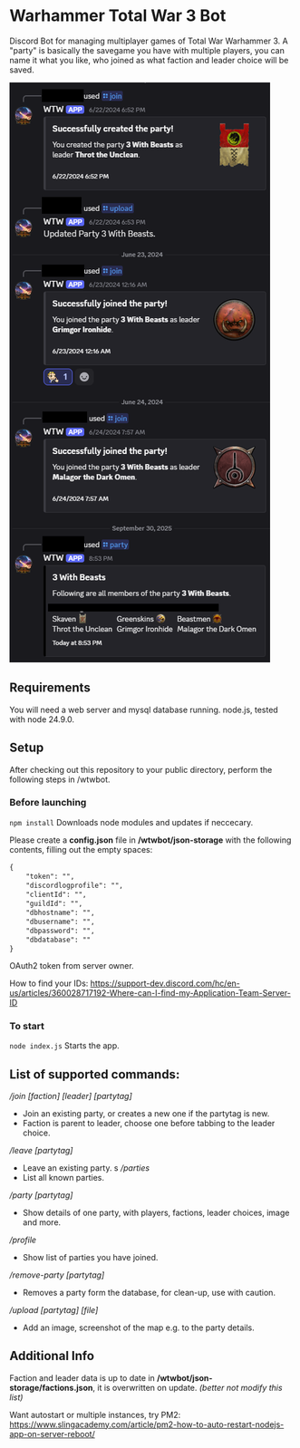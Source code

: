 # Warhammer Total War 3 Bot
Discord Bot for managing multiplayer games of Total War Warhammer 3.
A "party" is basically the savegame you have with multiple players, you can name it what you like, who joined as what faction and leader choice will be saved.

![Overview of common commands](WTW3bot_app.png)

## Requirements
You will need a web server and mysql database running.
node.js, tested with node 24.9.0.

## Setup
After checking out this repository to your public directory, perform the following steps in /wtwbot.

### Before launching

```npm install```
Downloads node modules and updates if neccecary.

Please create a **config.json** file in **/wtwbot/json-storage** with the following contents, filling out the empty spaces:
```
{
	"token": "",
	"discordlogprofile": "",
	"clientId": "",
	"guildId": "",    
	"dbhostname": "",
	"dbusername": "",
	"dbpassword": "",
	"dbdatabase": ""
}
```
OAuth2 token from server owner.

How to find your IDs: https://support-dev.discord.com/hc/en-us/articles/360028717192-Where-can-I-find-my-Application-Team-Server-ID

### To start
```node index.js```
Starts the app.

## List of supported commands:
*/join [faction] [leader] [partytag]*
- Join an existing party, or creates a new one if the partytag is new. 
- Faction is parent to leader, choose one before tabbing to the leader choice.

*/leave [partytag]*
- Leave an existing party.
s
*/parties*
- List all known parties.

*/party [partytag]*
- Show details of one party, with players, factions, leader choices, image and more.

*/profile*
- Show list of parties you have joined.

*/remove-party [partytag]*
- Removes a party form the database, for clean-up, use with caution.

*/upload [partytag] [file]*
- Add an image, screenshot of the map e.g. to the party details.

## Additional Info
Faction and leader data is up to date in **/wtwbot/json-storage/factions.json**, it is overwritten on update. *(better not modify this list)*

Want autostart or multiple instances, try PM2: https://www.slingacademy.com/article/pm2-how-to-auto-restart-nodejs-app-on-server-reboot/